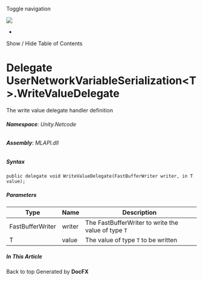 <div id="wrapper">

<div>

<div class="container">

<div class="navbar-header">

Toggle navigation

<img src="../logo.svg" id="logo" class="svg" />

</div>

<div id="navbar" class="collapse navbar-collapse">

<div class="form-group">

</div>

</div>

</div>

<div class="subnav navbar navbar-default">

<div id="breadcrumb" class="container hide-when-search">

-   

</div>

</div>

</div>

<div class="container body-content hide-when-search" role="main">

<div class="sidenav hide-when-search">

Show / Hide Table of Contents

<div id="sidetoggle" class="sidetoggle collapse">

<div id="sidetoc">

</div>

</div>

</div>

<div class="article row grid-right">

<div class="col-md-10">

# Delegate UserNetworkVariableSerialization\<T\>.WriteValueDelegate

<div class="markdown level0 summary">

The write value delegate handler definition

</div>

<div class="markdown level0 conceptual">

</div>

###### **Namespace**: Unity.Netcode

###### **Assembly**: MLAPI.dll

##### Syntax

<div class="codewrapper">

``` lang-csharp
public delegate void WriteValueDelegate(FastBufferWriter writer, in T value);
```

</div>

##### Parameters

| Type             | Name   | Description                                         |
|------------------|--------|-----------------------------------------------------|
| FastBufferWriter | writer | The FastBufferWriter to write the value of type `T` |
| T                | value  | The value of type `T` to be written                 |

</div>

<div class="hidden-sm col-md-2" role="complementary">

<div class="sideaffix">

<div class="contribution">

</div>

##### In This Article

<div>

</div>

</div>

</div>

</div>

</div>

<div class="grad-bottom">

</div>

<div class="footer">

<div class="container">

Back to top Generated by **DocFX**

</div>

</div>

</div>

